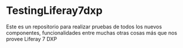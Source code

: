 # TestingLiferay7dxp
Este es un repositorio para realizar pruebas de todos los nuevos componentes, funcionalidades entre muchas otras cosas más que nos provee Liferay 7 DXP
